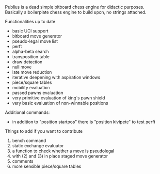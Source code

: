 Publius is a dead simple bitboard chess engine for didactic purposes. Basically a boilerplate chess engine to build upon, no strings attached.

Functionalities up to date

- basic UCI support
- bitboard move generator
- pseudo-legal move list
- perft
- alpha-beta search
- transposition table
- draw detection
- null move
- late move reduction
- iterative deepening with aspiration windows
- piece/square tables
- mobility evaluation
- passed pawns evaluation
- very primitive evaluation of king's pawn shield
- very basic evaluation of non-winnable positions

Additional commands:
- in addition to "position startpos" there is "position kivipete" to test perft

Things to add if you want to contribute
1. bench command
2. static exchange evaluator
3. a function to check whether a move is pseudolegal
4. with (2) and (3) in place staged move generator
5. comments
6. more sensible piece/square tables
